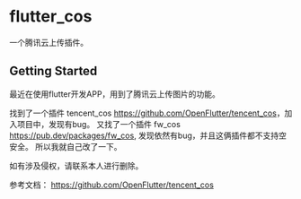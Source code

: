 # flutter_cos

一个腾讯云上传插件。

## Getting Started

最近在使用flutter开发APP，用到了腾讯云上传图片的功能。

找到了一个插件 tencent_cos <https://github.com/OpenFlutter/tencent_cos>，加入项目中，发现有bug。
又找了一个插件 fw_cos <https://pub.dev/packages/fw_cos>, 发现依然有bug，并且这俩插件都不支持空安全。
所以我就自己改了一下。

如有涉及侵权，请联系本人进行删除。

参考文档：
    https://github.com/OpenFlutter/tencent_cos
